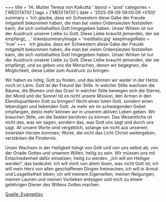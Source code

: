 +++
title = 'Hl. Mutter Teresa von Kalkutta  '
layout = 'post'
categories = ['MEDITATIO']
tags = ['MEDITATIO']
date = '2025-09-09 09:00:09 +0100'
summary = 'Ich glaube, dass wir Schwestern diese Gabe der Freude mitgeteilt bekommen haben, die man bei vielen Ordensleuten feststellen kann, die sich vorbehaltlos Gott hingegeben haben. Unser Wirken ist nur der Ausdruck unserer Liebe zu Gott. Diese Liebe braucht jemanden, der sie empfängt,....'
linkedsummaryImage = 'meditatio.jpg'
keepImageRatio = 'true'
+++
  Ich glaube, dass wir Schwestern diese Gabe der Freude mitgeteilt bekommen haben, die man bei vielen Ordensleuten feststellen kann, die sich vorbehaltlos Gott hingegeben haben. Unser Wirken ist nur der Ausdruck unserer Liebe zu Gott. Diese Liebe braucht jemanden, der sie empfängt, und so geben uns die Menschen, denen wir begegnen, die Möglichkeit, diese Liebe zum Ausdruck zu bringen.<!--more--> 
 
Wir haben es nötig, Gott zu finden, und das können wir weder in der Hetze noch im Lärm. Gott ist der Freund der Stille. In welcher Stille wachsen die Bäume, die Blumen und das Gras! In welcher Stille bewegen sich die Sterne, der Mond und die Sonne! Ist es nicht unsere Mission, den Armen in den Elendsquartieren Gott zu bringen? Nicht einen toten Gott, sondern einen lebendigen und liebenden Gott. Je mehr wir im schweigenden Gebet empfangen, desto mehr können wir in unserem aktiven Leben geben. Wir brauchen Stille, um die Seelen berühren zu können. Das Wesentliche ist nicht das, was wir sagen, sondern das, was Gott uns sagt und durch uns sagt. All unsere Worte sind vergeblich, solange sie nicht aus unserem innersten Herzen kommen; Worte, die nicht das Licht Christi weitergeben, verstärken die Finsternis.
 
Unser Wachsen in der Heiligkeit hängt von Gott und von uns selbst ab, von der Gnade Gottes und unserem Willen, heilig zu sein. Wir müssen uns mit Entschiedenheit dafür einsetzen, heilig zu werden. „Ich will ein Heiliger werden“, das bedeutet: Ich will mich von allem lösen, was nicht Gott ist; ich will mein Herz von allen geschaffenen Dingen freimachen; ich will in Armut und Losgelöstheit leben; ich will meinem Eigenwillen, meinen Neigungen, meinen Launen und meinen Vorlieben entsagen und mich zu einem gelehrigen Diener des Willens Gottes machen.


[Quelle: Evangelizo](https://evangeliumtagfuertag.org/DE/gospel)
